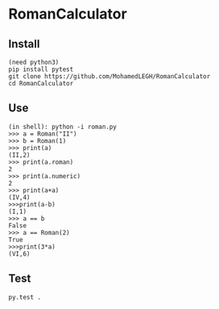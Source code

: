 # RomanCalculator


## Install
```
(need python3)
pip install pytest
git clone https://github.com/MohamedLEGH/RomanCalculator
cd RomanCalculator
```

## Use
```
(in shell): python -i roman.py
>>> a = Roman("II")
>>> b = Roman(1)
>>> print(a)
(II,2)
>>> print(a.roman)
2
>>> print(a.numeric)
2
>>> print(a+a)
(IV,4)
>>>print(a-b)
(I,1)
>>> a == b
False
>>> a == Roman(2)
True
>>>print(3*a)
(VI,6)
```

## Test

```
py.test .
```

